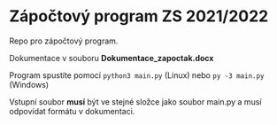 # Zápočtový program ZS 2021/2022
Repo pro zápočtový program.

Dokumentace v souboru **Dokumentace_zapoctak.docx**

Program spustíte pomocí `python3 main.py` (Linux) nebo `py -3 main.py` (Windows)

Vstupní soubor **musí** být ve stejné složce jako soubor main.py a musí odpovídat formátu v dokumentaci.

